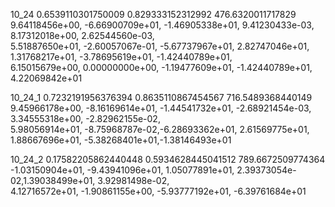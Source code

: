 10_24
0.6539110301750009  0.829333152312992
476.6320011717829
9.64118456e+00, -6.66900709e+01, -1.46905338e+01,  9.41230433e-03, 8.17312018e+00,  2.62544560e-03,  
5.51887650e+01, -2.60057067e-01, -5.67737967e+01,  2.82747046e+01,  
1.31768217e+01, -3.78695619e+01, -1.42440789e+01,  
6.15015679e+00,  0.00000000e+00, -1.19477609e+01, -1.42440789e+01,  4.22069842e+01

10_24_1
0.7232191956376394  0.8635110867454567
716.5489368440149
9.45966178e+00, -8.16169614e+01, -1.44541732e+01, -2.68921454e-03, 3.34555318e+00, -2.82962155e-02,  
5.98056914e+01, -8.75968787e-02,-6.28693362e+01,  2.61569775e+01,  
1.88667696e+01, -5.38268401e+01,-1.38146493e+01

10_24_2
0.17582205862440448  0.5934628445041512
789.6672509774364
-1.03150904e+01, -9.43941096e+01,  1.05077891e+01,  2.39373054e-02,1.39038499e+01,  3.92981498e-02,  
4.12716572e+01, -1.90861155e+00, -5.93777192e+01, -6.39761684e+01